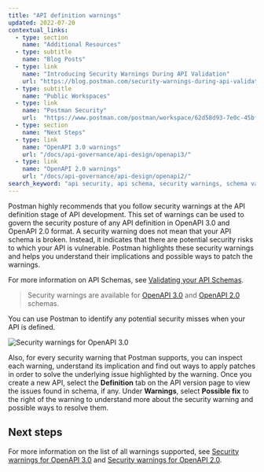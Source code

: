 ```yaml
---
title: "API definition warnings"
updated: 2022-07-20
contextual_links:
  - type: section
    name: "Additional Resources"
  - type: subtitle
    name: "Blog Posts"
  - type: link
    name: "Introducing Security Warnings During API Validation"
    url: "https://blog.postman.com/security-warnings-during-api-validation/"
  - type: subtitle
    name: "Public Workspaces"
  - type: link
    name: "Postman Security"
    url:  "https://www.postman.com/postman/workspace/62d58d93-7e0c-45bf-9daa-cc8e531fc344"
  - type: section
    name: "Next Steps"
  - type: link
    name: "OpenAPI 3.0 warnings"
    url: "/docs/api-governance/api-design/openapi3/"
  - type: link
    name: "OpenAPI 2.0 warnings"
    url: "/docs/api-governance/api-design/openapi2/"
search_keyword: "api security, api schema, security warnings, schema validation, security validation, api security audit, api security scan, api schema vulnerabilities, security audit,openapi 3.0"
---
```


Postman highly recommends that you follow security warnings at the API definition stage of API development. This set of warnings can be used to govern the security posture of any API definition in OpenAPI 3.0 and OpenAPI 2.0 format. A security warning does not mean that your API schema is broken. Instead, it indicates that there are potential security risks to which your API is vulnerable. Postman highlights these security warnings and helps you understand their implications and possible ways to patch the warnings. <!-- TODO: update this content as needed -->

For more information on API Schemas, see [Validating your API Schemas](/docs/designing-and-developing-your-api/validating-elements-against-schema/).

> Security warnings are available for [OpenAPI 3.0](/docs/api-governance/api-design/openapi3/) and [OpenAPI 2.0](/docs/api-governance/api-design/openapi2/) schemas.

You can use Postman to identify any potential security misses when your API is defined.

<img alt="Security warnings for OpenAPI 3.0" src="https://assets.postman.com/postman-docs/security-warnings-openapi-3-v9.jpg"/>

Also, for every security warning that Postman supports, you can inspect each warning, understand its implication and find out ways to apply patches in order to solve the underlying issue highlighted by the warning. Once you create a new API, select the **Definition** tab on the API version page to view the issues found in schema, if any. Under **Warnings**, select **Possible fix** to the right of the warning to understand more about the security warning and possible ways to resolve them.

## Next steps

For more information on the list of all warnings supported, see [Security warnings for OpenAPI 3.0](/docs/api-governance/api-design/openapi3/) and [Security warnings for OpenAPI 2.0](/docs/api-governance/api-design/openapi2/).
